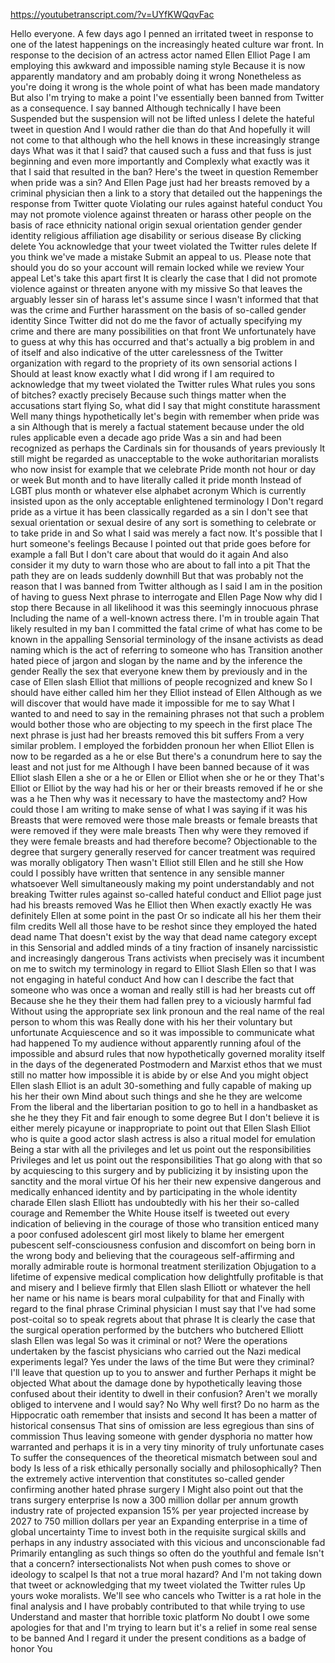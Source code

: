 https://youtubetranscript.com/?v=UYfKWQqvFac

 Hello everyone. A few days ago I penned an irritated tweet in response to one of the latest happenings on the increasingly heated culture war front. In response to the decision of an actress actor named Ellen Elliot Page I am employing this awkward and impossible naming style Because it is now apparently mandatory and am probably doing it wrong Nonetheless as you're doing it wrong is the whole point of what has been made mandatory But also I'm trying to make a point I've essentially been banned from Twitter as a consequence. I say banned Although technically I have been Suspended but the suspension will not be lifted unless I delete the hateful tweet in question And I would rather die than do that And hopefully it will not come to that although who the hell knows in these increasingly strange days What was it that I said? that caused such a fuss and that fuss is just beginning and even more importantly and Complexly what exactly was it that I said that resulted in the ban? Here's the tweet in question Remember when pride was a sin? And Ellen Page just had her breasts removed by a criminal physician then a link to a story that detailed out the happenings the response from Twitter quote Violating our rules against hateful conduct You may not promote violence against threaten or harass other people on the basis of race ethnicity national origin sexual orientation gender gender identity religious affiliation age disability or serious disease By clicking delete You acknowledge that your tweet violated the Twitter rules delete If you think we've made a mistake Submit an appeal to us. Please note that should you do so your account will remain locked while we review Your appeal Let's take this apart first It is clearly the case that I did not promote violence against or threaten anyone with my missive So that leaves the arguably lesser sin of harass let's assume since I wasn't informed that that was the crime and Further harassment on the basis of so-called gender identity Since Twitter did not do me the favor of actually specifying my crime and there are many possibilities on that front We unfortunately have to guess at why this has occurred and that's actually a big problem in and of itself and also indicative of the utter carelessness of the Twitter organization with regard to the propriety of its own sensorial actions I Should at least know exactly what I did wrong if I am required to acknowledge that my tweet violated the Twitter rules What rules you sons of bitches? exactly precisely Because such things matter when the accusations start flying So, what did I say that might constitute harassment Well many things hypothetically let's begin with remember when pride was a sin Although that is merely a factual statement because under the old rules applicable even a decade ago pride Was a sin and had been recognized as perhaps the Cardinals sin for thousands of years previously It still might be regarded as unacceptable to the woke authoritarian moralists who now insist for example that we celebrate Pride month not hour or day or week But month and to have literally called it pride month Instead of LGBT plus month or whatever else alphabet acronym Which is currently insisted upon as the only acceptable enlightened terminology I Don't regard pride as a virtue it has been classically regarded as a sin I don't see that sexual orientation or sexual desire of any sort is something to celebrate or to take pride in and So what I said was merely a fact now. It's possible that I hurt someone's feelings Because I pointed out that pride goes before for example a fall But I don't care about that would do it again And also consider it my duty to warn those who are about to fall into a pit That the path they are on leads suddenly downhill But that was probably not the reason that I was banned from Twitter although as I said I am in the position of having to guess Next phrase to interrogate and Ellen Page Now why did I stop there Because in all likelihood it was this seemingly innocuous phrase Including the name of a well-known actress there. I'm in trouble again That likely resulted in my ban I committed the fatal crime of what has come to be known in the appalling Sensorial terminology of the insane activists as dead naming which is the act of referring to someone who has Transition another hated piece of jargon and slogan by the name and by the inference the gender Really the sex that everyone knew them by previously and in the case of Ellen slash Elliot that millions of people recognized and knew So I should have either called him her they Elliot instead of Ellen Although as we will discover that would have made it impossible for me to say What I wanted to and need to say in the remaining phrases not that such a problem would bother those who are objecting to my speech in the first place The next phrase is just had her breasts removed this bit suffers From a very similar problem. I employed the forbidden pronoun her when Elliot Ellen is now to be regarded as a he or else But there's a conundrum here to say the least and not just for me Although I have been banned because of it was Elliot slash Ellen a she or a he or Ellen or Elliot when she or he or they That's Elliot or Elliot by the way had his or her or their breasts removed if he or she was a he Then why was it necessary to have the mastectomy and? How could those I am writing to make sense of what I was saying if it was his Breasts that were removed were those male breasts or female breasts that were removed if they were male breasts Then why were they removed if they were female breasts and had therefore become? Objectionable to the degree that surgery generally reserved for cancer treatment was required was morally obligatory Then wasn't Elliot still Ellen and he still she How could I possibly have written that sentence in any sensible manner whatsoever Well simultaneously making my point understandably and not breaking Twitter rules against so-called hateful conduct and Elliot page just had his breasts removed Was he Elliot then When exactly exactly He was definitely Ellen at some point in the past Or so indicate all his her them their film credits Well all those have to be reshot since they employed the hated dead name That doesn't exist by the way that dead name category except in this Sensorial and addled minds of a tiny fraction of insanely narcissistic and increasingly dangerous Trans activists when precisely was it incumbent on me to switch my terminology in regard to Elliot Slash Ellen so that I was not engaging in hateful conduct And how can I describe the fact that someone who was once a woman and really still is had her breasts cut off Because she he they their them had fallen prey to a viciously harmful fad Without using the appropriate sex link pronoun and the real name of the real person to whom this was Really done with his her their voluntary but unfortunate Acquiescence and so it was impossible to communicate what had happened To my audience without apparently running afoul of the impossible and absurd rules that now hypothetically governed morality itself in the days of the degenerated Postmodern and Marxist ethos that we must still no matter how impossible it is abide by or else And you might object Ellen slash Elliot is an adult 30-something and fully capable of making up his her their own Mind about such things and she he they are welcome From the liberal and the libertarian position to go to hell in a handbasket as she he they they Fit and fair enough to some degree But I don't believe it is either merely picayune or inappropriate to point out that Ellen Slash Elliot who is quite a good actor slash actress is also a ritual model for emulation Being a star with all the privileges and let us point out the responsibilities Privileges and let us point out the responsibilities That go along with that so by acquiescing to this surgery and by publicizing it by insisting upon the sanctity and the moral virtue Of his her their new expensive dangerous and medically enhanced identity and by participating in the whole identity charade Ellen slash Elliott has undoubtedly with his her their so-called courage and Remember the White House itself is tweeted out every indication of believing in the courage of those who transition enticed many a poor confused adolescent girl most likely to blame her emergent pubescent self-consciousness confusion and discomfort on being born in the wrong body and believing that the courageous self-affirming and morally admirable route is hormonal treatment sterilization Objugation to a lifetime of expensive medical complication how delightfully profitable is that and misery and I believe firmly that Ellen slash Elliott or whatever the hell her name or his name is bears moral culpability for that and Finally with regard to the final phrase Criminal physician I must say that I've had some post-coital so to speak regrets about that phrase It is clearly the case that the surgical operation performed by the butchers who butchered Elliott slash Ellen was legal So was it criminal or not? Were the operations undertaken by the fascist physicians who carried out the Nazi medical experiments legal? Yes under the laws of the time But were they criminal? I'll leave that question up to you to answer and further Perhaps it might be objected What about the damage done by hypothetically leaving those confused about their identity to dwell in their confusion? Aren't we morally obliged to intervene and I would say? No Why well first? Do no harm as the Hippocratic oath remember that insists and second It has been a matter of historical consensus That sins of omission are less egregious than sins of commission Thus leaving someone with gender dysphoria no matter how warranted and perhaps it is in a very tiny minority of truly unfortunate cases To suffer the consequences of the theoretical mismatch between soul and body Is less of a risk ethically personally socially and philosophically? Then the extremely active intervention that constitutes so-called gender confirming another hated phrase surgery I Might also point out that the trans surgery enterprise Is now a 300 million dollar per annum growth industry rate of projected expansion 15% per year projected increase by 2027 to 750 million dollars per year an Expanding enterprise in a time of global uncertainty Time to invest both in the requisite surgical skills and perhaps in any industry associated with this vicious and unconscionable fad Primarily entangling as such things so often do the youthful and female Isn't that a concern? intersectionalists Not when push comes to shove or ideology to scalpel Is that not a true moral hazard? And I'm not taking down that tweet or acknowledging that my tweet violated the Twitter rules Up yours woke moralists. We'll see who cancels who Twitter is a rat hole in the final analysis and I have probably contributed to that while trying to use Understand and master that horrible toxic platform No doubt I owe some apologies for that and I'm trying to learn but it's a relief in some real sense to be banned And I regard it under the present conditions as a badge of honor You